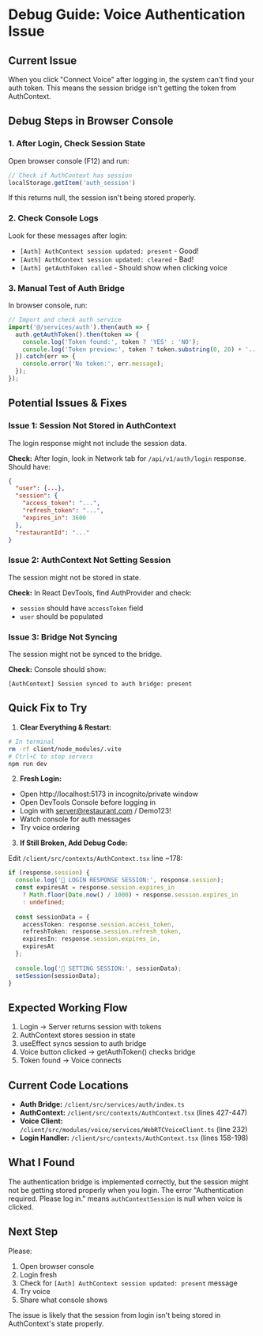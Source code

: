 # Debug Guide: Voice Authentication Issue

## Current Issue
When you click "Connect Voice" after logging in, the system can't find your auth token. This means the session bridge isn't getting the token from AuthContext.

## Debug Steps in Browser Console

### 1. After Login, Check Session State
Open browser console (F12) and run:
```javascript
// Check if AuthContext has session
localStorage.getItem('auth_session')
```

If this returns null, the session isn't being stored properly.

### 2. Check Console Logs
Look for these messages after login:
- `[Auth] AuthContext session updated: present` - Good!
- `[Auth] AuthContext session updated: cleared` - Bad!
- `[Auth] getAuthToken called` - Should show when clicking voice

### 3. Manual Test of Auth Bridge
In browser console, run:
```javascript
// Import and check auth service
import('@/services/auth').then(auth => {
  auth.getAuthToken().then(token => {
    console.log('Token found:', token ? 'YES' : 'NO');
    console.log('Token preview:', token ? token.substring(0, 20) + '...' : 'none');
  }).catch(err => {
    console.error('No token:', err.message);
  });
});
```

## Potential Issues & Fixes

### Issue 1: Session Not Stored in AuthContext
The login response might not include the session data.

**Check:** After login, look in Network tab for `/api/v1/auth/login` response.
Should have:
```json
{
  "user": {...},
  "session": {
    "access_token": "...",
    "refresh_token": "...",
    "expires_in": 3600
  },
  "restaurantId": "..."
}
```

### Issue 2: AuthContext Not Setting Session
The session might not be stored in state.

**Check:** In React DevTools, find AuthProvider and check:
- `session` should have `accessToken` field
- `user` should be populated

### Issue 3: Bridge Not Syncing
The session might not be synced to the bridge.

**Check:** Console should show:
```
[AuthContext] Session synced to auth bridge: present
```

## Quick Fix to Try

1. **Clear Everything & Restart:**
```bash
# In terminal
rm -rf client/node_modules/.vite
# Ctrl+C to stop servers
npm run dev
```

2. **Fresh Login:**
- Open http://localhost:5173 in incognito/private window
- Open DevTools Console before logging in
- Login with server@restaurant.com / Demo123!
- Watch console for auth messages
- Try voice ordering

3. **If Still Broken, Add Debug Code:**

Edit `/client/src/contexts/AuthContext.tsx` line ~178:
```typescript
if (response.session) {
  console.log('🔴 LOGIN RESPONSE SESSION:', response.session);
  const expiresAt = response.session.expires_in 
    ? Math.floor(Date.now() / 1000) + response.session.expires_in
    : undefined;
  
  const sessionData = {
    accessToken: response.session.access_token,
    refreshToken: response.session.refresh_token,
    expiresIn: response.session.expires_in,
    expiresAt
  };
  
  console.log('🔴 SETTING SESSION:', sessionData);
  setSession(sessionData);
}
```

## Expected Working Flow

1. Login → Server returns session with tokens
2. AuthContext stores session in state
3. useEffect syncs session to auth bridge
4. Voice button clicked → getAuthToken() checks bridge
5. Token found → Voice connects

## Current Code Locations

- **Auth Bridge:** `/client/src/services/auth/index.ts`
- **AuthContext:** `/client/src/contexts/AuthContext.tsx` (lines 427-447)
- **Voice Client:** `/client/src/modules/voice/services/WebRTCVoiceClient.ts` (line 232)
- **Login Handler:** `/client/src/contexts/AuthContext.tsx` (lines 158-198)

## What I Found
The authentication bridge is implemented correctly, but the session might not be getting stored properly when you login. The error "Authentication required. Please log in." means `authContextSession` is null when voice is clicked.

## Next Step
Please:
1. Open browser console
2. Login fresh
3. Check for `[Auth] AuthContext session updated: present` message
4. Try voice
5. Share what console shows

The issue is likely that the session from login isn't being stored in AuthContext's state properly.